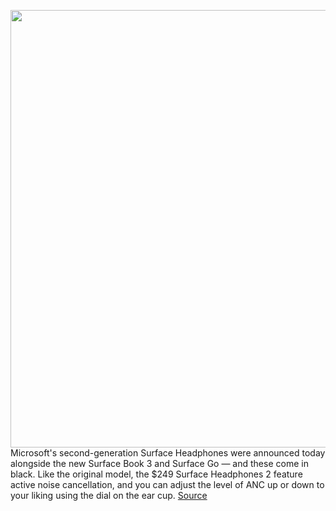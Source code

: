 <img src='https://cdn.vox-cdn.com/thumbor/LfUR5WDElXBKBMqjq23NZ7-hUTM=/0x0:990x684/1200x800/filters:focal(491x276:649x434)/cdn.vox-cdn.com/uploads/chorus_image/image/66758226/Surface_Headphones_2___Context_2.0.jpg' width='700px' /><br/>
Microsoft's second-generation Surface Headphones were announced today alongside the new Surface Book 3 and Surface Go — and these come in black. Like the original model, the $249 Surface Headphones 2 feature active noise cancellation, and you can adjust the level of ANC up or down to your liking using the dial on the ear cup.
<a href='https://www.theverge.com/2020/5/6/21248364/surface-headphones-2-price-specs-release-date-battery'> Source <a/>